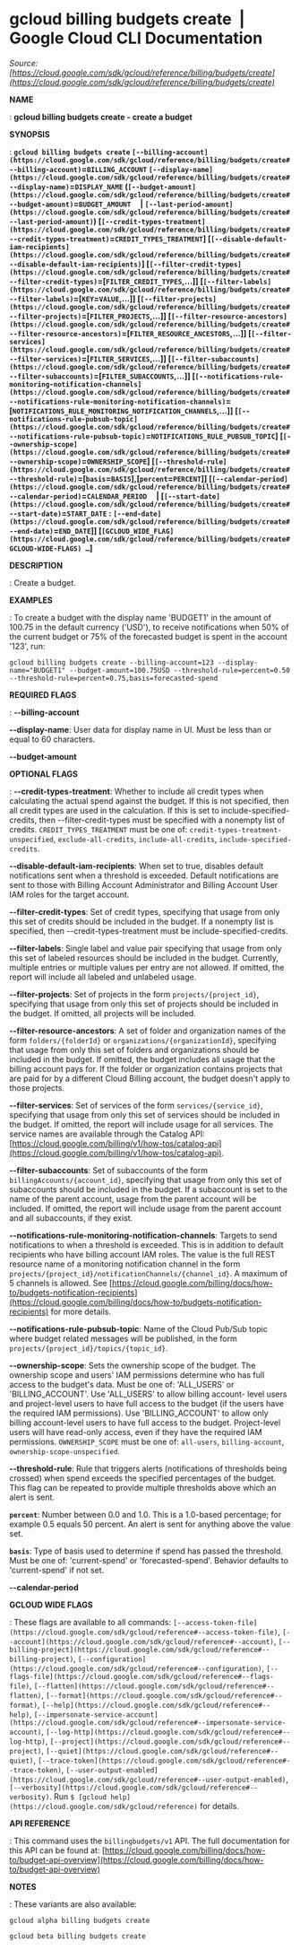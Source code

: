 # gcloud billing budgets create  |  Google Cloud CLI Documentation

*Source: [https://cloud.google.com/sdk/gcloud/reference/billing/budgets/create](https://cloud.google.com/sdk/gcloud/reference/billing/budgets/create)*

**NAME**

: **gcloud billing budgets create - create a budget**

**SYNOPSIS**

: **`gcloud billing budgets create` `[--billing-account](https://cloud.google.com/sdk/gcloud/reference/billing/budgets/create#--billing-account)`=`BILLING_ACCOUNT` `[--display-name](https://cloud.google.com/sdk/gcloud/reference/billing/budgets/create#--display-name)`=`DISPLAY_NAME` (`[--budget-amount](https://cloud.google.com/sdk/gcloud/reference/billing/budgets/create#--budget-amount)`=`BUDGET_AMOUNT`     | `[--last-period-amount](https://cloud.google.com/sdk/gcloud/reference/billing/budgets/create#--last-period-amount)`) [`[--credit-types-treatment](https://cloud.google.com/sdk/gcloud/reference/billing/budgets/create#--credit-types-treatment)`=`CREDIT_TYPES_TREATMENT`] [`[--disable-default-iam-recipients](https://cloud.google.com/sdk/gcloud/reference/billing/budgets/create#--disable-default-iam-recipients)`] [`[--filter-credit-types](https://cloud.google.com/sdk/gcloud/reference/billing/budgets/create#--filter-credit-types)`=[`FILTER_CREDIT_TYPES`,…]] [`[--filter-labels](https://cloud.google.com/sdk/gcloud/reference/billing/budgets/create#--filter-labels)`=[`KEY`=`VALUE`,…]] [`[--filter-projects](https://cloud.google.com/sdk/gcloud/reference/billing/budgets/create#--filter-projects)`=[`FILTER_PROJECTS`,…]] [`[--filter-resource-ancestors](https://cloud.google.com/sdk/gcloud/reference/billing/budgets/create#--filter-resource-ancestors)`=[`FILTER_RESOURCE_ANCESTORS`,…]] [`[--filter-services](https://cloud.google.com/sdk/gcloud/reference/billing/budgets/create#--filter-services)`=[`FILTER_SERVICES`,…]] [`[--filter-subaccounts](https://cloud.google.com/sdk/gcloud/reference/billing/budgets/create#--filter-subaccounts)`=[`FILTER_SUBACCOUNTS`,…]] [`[--notifications-rule-monitoring-notification-channels](https://cloud.google.com/sdk/gcloud/reference/billing/budgets/create#--notifications-rule-monitoring-notification-channels)`=[`NOTIFICATIONS_RULE_MONITORING_NOTIFICATION_CHANNELS`,…]] [`[--notifications-rule-pubsub-topic](https://cloud.google.com/sdk/gcloud/reference/billing/budgets/create#--notifications-rule-pubsub-topic)`=`NOTIFICATIONS_RULE_PUBSUB_TOPIC`] [`[--ownership-scope](https://cloud.google.com/sdk/gcloud/reference/billing/budgets/create#--ownership-scope)`=`OWNERSHIP_SCOPE`] [`[--threshold-rule](https://cloud.google.com/sdk/gcloud/reference/billing/budgets/create#--threshold-rule)`=[`basis`=`BASIS`],[`percent`=`PERCENT`]] [`[--calendar-period](https://cloud.google.com/sdk/gcloud/reference/billing/budgets/create#--calendar-period)`=`CALENDAR_PERIOD`     | [`[--start-date](https://cloud.google.com/sdk/gcloud/reference/billing/budgets/create#--start-date)`=`START_DATE` : `[--end-date](https://cloud.google.com/sdk/gcloud/reference/billing/budgets/create#--end-date)`=`END_DATE`]] [`[GCLOUD_WIDE_FLAG](https://cloud.google.com/sdk/gcloud/reference/billing/budgets/create#GCLOUD-WIDE-FLAGS) …`]**

**DESCRIPTION**

: Create a budget.

**EXAMPLES**

: To create a budget with the display name 'BUDGET1' in the amount of 100.75 in
the default currency ('USD'), to receive notifications when 50% of the current
budget or 75% of the forecasted budget is spent in the account '123', run:

```
gcloud billing budgets create --billing-account=123 --display-name="BUDGET1" --budget-amount=100.75USD --threshold-rule=percent=0.50 --threshold-rule=percent=0.75,basis=forecasted-spend
```

**REQUIRED FLAGS**

: **--billing-account**

**--display-name**:
User data for display name in UI. Must be less than or equal to 60 characters.

**--budget-amount**

**OPTIONAL FLAGS**

: **--credit-types-treatment**:
Whether to include all credit types when calculating the actual spend against
the budget. If this is not specified, then all credit types are used in the
calculation. If this is set to include-specified-credits, then
--filter-credit-types must be specified with a nonempty list of credits.
`CREDIT_TYPES_TREATMENT` must be one of:
`credit-types-treatment-unspecified`,
`exclude-all-credits`, `include-all-credits`,
`include-specified-credits`.

**--disable-default-iam-recipients**:
When set to true, disables default notifications sent when a threshold is
exceeded. Default notifications are sent to those with Billing Account
Administrator and Billing Account User IAM roles for the target account.

**--filter-credit-types**:
Set of credit types, specifying that usage from only this set of credits should
be included in the budget. If a nonempty list is specified, then
--credit-types-treatment must be include-specified-credits.

**--filter-labels**:
Single label and value pair specifying that usage from only this set of labeled
resources should be included in the budget. Currently, multiple entries or
multiple values per entry are not allowed. If omitted, the report will include
all labeled and unlabeled usage.

**--filter-projects**:
Set of projects in the form `projects/{project_id}`, specifying that
usage from only this set of projects should be included in the budget. If
omitted, all projects will be included.

**--filter-resource-ancestors**:
A set of folder and organization names of the form
`folders/{folderId}` or `organizations/{organizationId}`,
specifying that usage from only this set of folders and organizations should be
included in the budget. If omitted, the budget includes all usage that the
billing account pays for. If the folder or organization contains projects that
are paid for by a different Cloud Billing account, the budget doesn't apply to
those projects.

**--filter-services**:
Set of services of the form `services/{service_id}`, specifying that
usage from only this set of services should be included in the budget. If
omitted, the report will include usage for all services. The service names are
available through the Catalog API: [https://cloud.google.com/billing/v1/how-tos/catalog-api](https://cloud.google.com/billing/v1/how-tos/catalog-api).

**--filter-subaccounts**:
Set of subaccounts of the form `billingAccounts/{account_id}`,
specifying that usage from only this set of subaccounts should be included in
the budget. If a subaccount is set to the name of the parent account, usage from
the parent account will be included. If omitted, the report will include usage
from the parent account and all subaccounts, if they exist.

**--notifications-rule-monitoring-notification-channels**:
Targets to send notifications to when a threshold is exceeded. This is in
addition to default recipients who have billing account IAM roles. The value is
the full REST resource name of a monitoring notification channel in the form
`projects/{project_id}/notificationChannels/{channel_id}`. A maximum
of 5 channels is allowed. See [https://cloud.google.com/billing/docs/how-to/budgets-notification-recipients](https://cloud.google.com/billing/docs/how-to/budgets-notification-recipients)
for more details.

**--notifications-rule-pubsub-topic**:
Name of the Cloud Pub/Sub topic where budget related messages will be published,
in the form `projects/{project_id}/topics/{topic_id}`.

**--ownership-scope**:
Sets the ownership scope of the budget. The ownership scope and users' IAM
permissions determine who has full access to the budget's data.
Must be one of: 'ALL_USERS' or 'BILLING_ACCOUNT'. Use 'ALL_USERS' to allow
billing account- level users and project-level users to have full access to the
budget (if the users have the required IAM permissions). Use 'BILLING_ACCOUNT'
to allow only billing account-level users to have full access to the budget.
Project-level users will have read-only access, even if they have the required
IAM permissions.
`OWNERSHIP_SCOPE` must be one of: `all-users`,
`billing-account`, `ownership-scope-unspecified`.

**--threshold-rule**:
Rule that triggers alerts (notifications of thresholds being crossed) when spend
exceeds the specified percentages of the budget. This flag can be repeated to
provide multiple thresholds above which an alert is sent.

**`percent`**:
Number between 0.0 and 1.0. This is a 1.0-based percentage; for example 0.5
equals 50 percent. An alert is sent for anything above the value set.

**`basis`**:
Type of basis used to determine if spend has passed the threshold. Must be one
of: 'current-spend' or 'forecasted-spend'. Behavior defaults to 'current-spend'
if not set.

**--calendar-period**

**GCLOUD WIDE FLAGS**

: These flags are available to all commands: `[--access-token-file](https://cloud.google.com/sdk/gcloud/reference#--access-token-file)`,
`[--account](https://cloud.google.com/sdk/gcloud/reference#--account)`, `[--billing-project](https://cloud.google.com/sdk/gcloud/reference#--billing-project)`,
`[--configuration](https://cloud.google.com/sdk/gcloud/reference#--configuration)`,
`[--flags-file](https://cloud.google.com/sdk/gcloud/reference#--flags-file)`,
`[--flatten](https://cloud.google.com/sdk/gcloud/reference#--flatten)`, `[--format](https://cloud.google.com/sdk/gcloud/reference#--format)`, `[--help](https://cloud.google.com/sdk/gcloud/reference#--help)`, `[--impersonate-service-account](https://cloud.google.com/sdk/gcloud/reference#--impersonate-service-account)`,
`[--log-http](https://cloud.google.com/sdk/gcloud/reference#--log-http)`,
`[--project](https://cloud.google.com/sdk/gcloud/reference#--project)`, `[--quiet](https://cloud.google.com/sdk/gcloud/reference#--quiet)`, `[--trace-token](https://cloud.google.com/sdk/gcloud/reference#--trace-token)`, `[--user-output-enabled](https://cloud.google.com/sdk/gcloud/reference#--user-output-enabled)`,
`[--verbosity](https://cloud.google.com/sdk/gcloud/reference#--verbosity)`.
Run `$ [gcloud help](https://cloud.google.com/sdk/gcloud/reference)` for details.

**API REFERENCE**

: This command uses the `billingbudgets/v1` API. The full documentation
for this API can be found at: [https://cloud.google.com/billing/docs/how-to/budget-api-overview](https://cloud.google.com/billing/docs/how-to/budget-api-overview)

**NOTES**

: These variants are also available:

```
gcloud alpha billing budgets create
```

```
gcloud beta billing budgets create
```